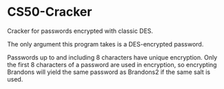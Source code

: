 # CS50-Cracker
Cracker for passwords encrypted with classic DES.

The only argument this program takes is a DES-encrypted password.

Passwords up to and including 8 characters have unique encryption. Only the first 8 characters of a password are used in encryption, 
so encrypting Brandons will yield the same password as Brandons2 if the same salt is used.

